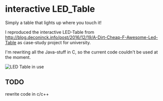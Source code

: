 # interactive LED_Table
Simply a table that lights up where you touch it!

I reproduced the interactive LED-Table from http://blog.deconinck.info/post/2016/12/19/A-Dirt-Cheap-F-Awesome-Led-Table as case-study project for university. 

I'm rewriting all the Java-stuff in C, so the current code couldn't be used at the moment. 

![LED Table in use](https://github.com/Daniel595/WS28XX/blob/master/interactive_LED_Table/pictures/LED_table.jpg)

## TODO
rewrite code in c/c++
